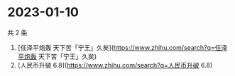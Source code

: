 # 2023-01-10

共 2 条

<!-- BEGIN -->
<!-- 最后更新时间 Tue Jan 10 2023 01:09:37 GMT+0800 (China Standard Time) -->

1. [任泽平炮轰 天下苦「宁王」久矣](https://www.zhihu.com/search?q=任泽平炮轰
   天下苦「宁王」久矣)
1. [人民币升破 6.8](https://www.zhihu.com/search?q=人民币升破 6.8)

<!-- END -->
